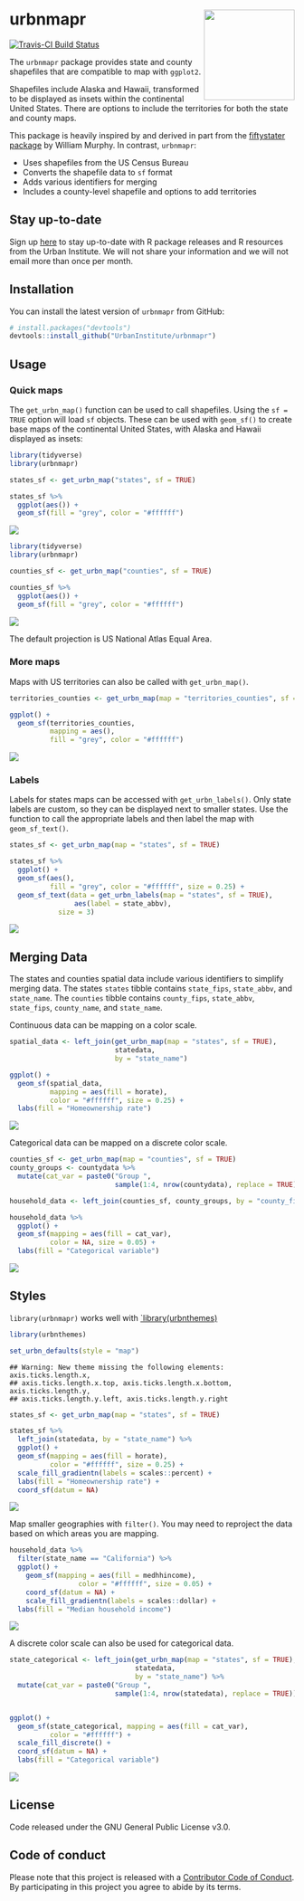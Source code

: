 
<!-- README.md is generated from README.Rmd. Please edit that file -->

# urbnmapr <a href="https://urbaninstitute.github.io/urbnmapr/"><img src="man/figures/hexsticker.png" align="right" height="160"/></a>

[![Travis-CI Build
Status](https://travis-ci.org/UrbanInstitute/urbnmapr.svg?branch=master)](https://travis-ci.org/UrbanInstitute/urbnmapr)

The `urbnmapr` package provides state and county shapefiles that are
compatible to map with `ggplot2`.

Shapefiles include Alaska and Hawaii, transformed to be displayed as
insets within the continental United States. There are options to
include the territories for both the state and county maps.

This package is heavily inspired by and derived in part from the
[fiftystater package](https://cran.r-project.org/package=fiftystater) by
William Murphy. In contrast, `urbnmapr`:

  - Uses shapefiles from the US Census Bureau
  - Converts the shapefile data to `sf` format
  - Adds various identifiers for merging
  - Includes a county-level shapefile and options to add territories

## Stay up-to-date

Sign up
[here](https://app.smartsheet.com/b/form/9029a0a8254e4044a52cdebaebe343bf)
to stay up-to-date with R package releases and R resources from the
Urban Institute. We will not share your information and we will not
email more than once per month.

## Installation

You can install the latest version of `urbnmapr` from GitHub:

``` r
# install.packages("devtools")
devtools::install_github("UrbanInstitute/urbnmapr")
```

## Usage

### Quick maps

The `get_urbn_map()` function can be used to call shapefiles. Using the
`sf = TRUE` option will load `sf` objects. These can be used with
`geom_sf()` to create base maps of the continental United States, with
Alaska and Hawaii displayed as insets:

``` r
library(tidyverse)
library(urbnmapr)

states_sf <- get_urbn_map("states", sf = TRUE)

states_sf %>% 
  ggplot(aes()) +
  geom_sf(fill = "grey", color = "#ffffff")
```

![](README_files/figure-gfm/sf-state-1.png)<!-- -->

``` r
library(tidyverse)
library(urbnmapr)

counties_sf <- get_urbn_map("counties", sf = TRUE)

counties_sf %>% 
  ggplot(aes()) +
  geom_sf(fill = "grey", color = "#ffffff")
```

![](README_files/figure-gfm/sf-county-1.png)<!-- -->

The default projection is US National Atlas Equal Area.

### More maps

Maps with US territories can also be called with
`get_urbn_map()`.

``` r
territories_counties <- get_urbn_map(map = "territories_counties", sf = TRUE)

ggplot() +
  geom_sf(territories_counties,
          mapping = aes(),
          fill = "grey", color = "#ffffff")
```

![](README_files/figure-gfm/terr-1.png)<!-- -->

### Labels

Labels for states maps can be accessed with `get_urbn_labels()`. Only
state labels are custom, so they can be displayed next to smaller
states. Use the function to call the appropriate labels and then label
the map with `geom_sf_text()`.

``` r
states_sf <- get_urbn_map(map = "states", sf = TRUE)

states_sf %>%
  ggplot() +
  geom_sf(aes(), 
          fill = "grey", color = "#ffffff", size = 0.25) +
  geom_sf_text(data = get_urbn_labels(map = "states", sf = TRUE), 
                aes(label = state_abbv), 
            size = 3)
```

![](README_files/figure-gfm/quick-labels-1.png)<!-- -->

## Merging Data

The states and counties spatial data include various identifiers to
simplify merging data. The states `states` tibble contains `state_fips`,
`state_abbv`, and `state_name`. The `counties` tibble contains
`county_fips`, `state_abbv`, `state_fips`, `county_name`, and
`state_name`.

Continuous data can be mapping on a color scale.

``` r
spatial_data <- left_join(get_urbn_map(map = "states", sf = TRUE),
                          statedata,
                          by = "state_name")

ggplot() +
  geom_sf(spatial_data,
          mapping = aes(fill = horate),
          color = "#ffffff", size = 0.25) +
  labs(fill = "Homeownership rate")
```

![](README_files/figure-gfm/us-choropleth-1.png)<!-- -->

Categorical data can be mapped on a discrete color scale.

``` r
counties_sf <- get_urbn_map(map = "counties", sf = TRUE)
county_groups <- countydata %>% 
  mutate(cat_var = paste0("Group ",
                          sample(1:4, nrow(countydata), replace = TRUE)))

household_data <- left_join(counties_sf, county_groups, by = "county_fips")

household_data %>%
  ggplot() +
  geom_sf(mapping = aes(fill = cat_var),
          color = NA, size = 0.05) +
  labs(fill = "Categorical variable")
```

![](README_files/figure-gfm/county-1.png)<!-- -->

## Styles

`library(urbnmapr)` works well with
[\`library(urbnthemes)](https://github.com/UrbanInstitute/urbnthemes)

``` r
library(urbnthemes)

set_urbn_defaults(style = "map")
```

    ## Warning: New theme missing the following elements: axis.ticks.length.x,
    ## axis.ticks.length.x.top, axis.ticks.length.x.bottom, axis.ticks.length.y,
    ## axis.ticks.length.y.left, axis.ticks.length.y.right

``` r
states_sf <- get_urbn_map(map = "states", sf = TRUE)

states_sf %>% 
  left_join(statedata, by = "state_name") %>% 
  ggplot() +
  geom_sf(mapping = aes(fill = horate),
          color = "#ffffff", size = 0.25) +
  scale_fill_gradientn(labels = scales::percent) +
  labs(fill = "Homeownership rate") +
  coord_sf(datum = NA)
```

![](README_files/figure-gfm/theme-state-1.png)<!-- -->

Map smaller geographies with `filter()`. You may need to reproject the
data based on which areas you are mapping.

``` r
household_data %>%
  filter(state_name == "California") %>%
  ggplot() +
    geom_sf(mapping = aes(fill = medhhincome),
                 color = "#ffffff", size = 0.05) +
    coord_sf(datum = NA) +
    scale_fill_gradientn(labels = scales::dollar) +
  labs(fill = "Median household income")
```

![](README_files/figure-gfm/theme-counties-1.png)<!-- -->

A discrete color scale can also be used for categorical data.

``` r
state_categorical <- left_join(get_urbn_map(map = "states", sf = TRUE),
                               statedata,
                               by = "state_name") %>% 
  mutate(cat_var = paste0("Group ",
                          sample(1:4, nrow(statedata), replace = TRUE)))


ggplot() +
  geom_sf(state_categorical, mapping = aes(fill = cat_var),
          color = "#ffffff") +
  scale_fill_discrete() +
  coord_sf(datum = NA) +
  labs(fill = "Categorical variable")
```

![](README_files/figure-gfm/state-discrete-1.png)<!-- -->

## License

Code released under the GNU General Public License v3.0.

## Code of conduct

Please note that this project is released with a [Contributor Code of
Conduct](CODE_OF_CONDUCT.md). By participating in this project you agree
to abide by its terms.
